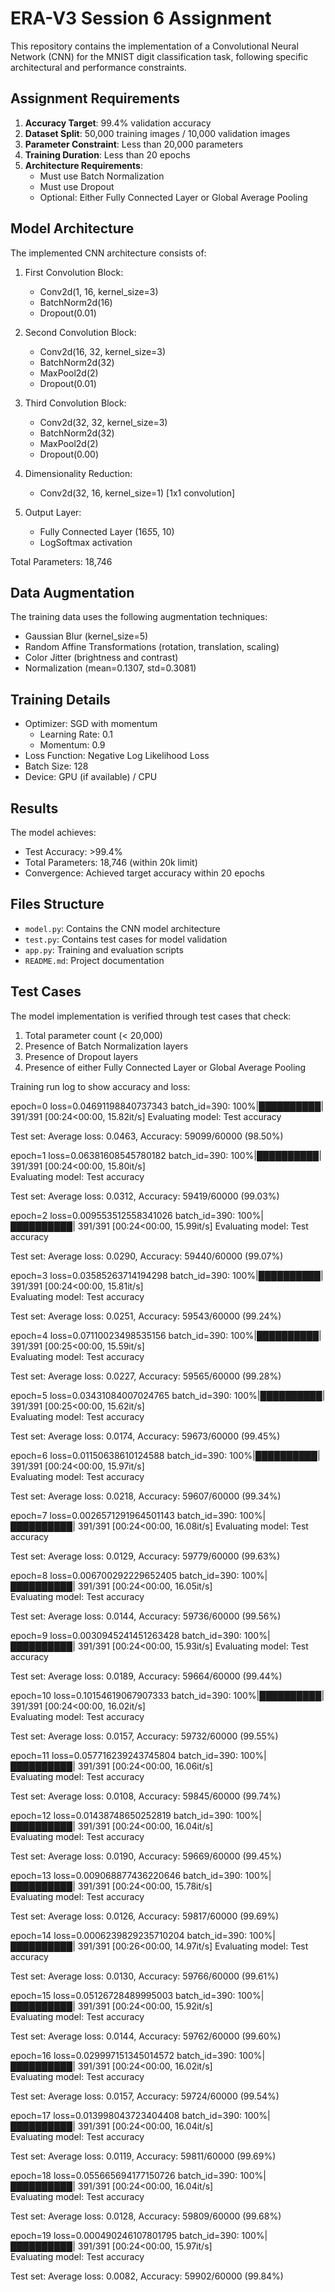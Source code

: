 # ERA-V3 Session 6 Assignment

This repository contains the implementation of a Convolutional Neural Network (CNN) for the MNIST digit classification task, following specific architectural and performance constraints.

## Assignment Requirements

1. **Accuracy Target**: 99.4% validation accuracy
2. **Dataset Split**: 50,000 training images / 10,000 validation images
3. **Parameter Constraint**: Less than 20,000 parameters
4. **Training Duration**: Less than 20 epochs
5. **Architecture Requirements**:
   - Must use Batch Normalization
   - Must use Dropout
   - Optional: Either Fully Connected Layer or Global Average Pooling

## Model Architecture

The implemented CNN architecture consists of:

1. First Convolution Block:
   - Conv2d(1, 16, kernel_size=3)
   - BatchNorm2d(16)
   - Dropout(0.01)

2. Second Convolution Block:
   - Conv2d(16, 32, kernel_size=3)
   - BatchNorm2d(32)
   - MaxPool2d(2)
   - Dropout(0.01)

3. Third Convolution Block:
   - Conv2d(32, 32, kernel_size=3)
   - BatchNorm2d(32)
   - MaxPool2d(2)
   - Dropout(0.00)

4. Dimensionality Reduction:
   - Conv2d(32, 16, kernel_size=1) [1x1 convolution]

5. Output Layer:
   - Fully Connected Layer (16*5*5, 10)
   - LogSoftmax activation

Total Parameters: 18,746

## Data Augmentation

The training data uses the following augmentation techniques:
- Gaussian Blur (kernel_size=5)
- Random Affine Transformations (rotation, translation, scaling)
- Color Jitter (brightness and contrast)
- Normalization (mean=0.1307, std=0.3081)

## Training Details

- Optimizer: SGD with momentum
  - Learning Rate: 0.1
  - Momentum: 0.9
- Loss Function: Negative Log Likelihood Loss
- Batch Size: 128
- Device: GPU (if available) / CPU

## Results

The model achieves:
- Test Accuracy: >99.4%
- Total Parameters: 18,746 (within 20k limit)
- Convergence: Achieved target accuracy within 20 epochs

## Files Structure

- `model.py`: Contains the CNN model architecture
- `test.py`: Contains test cases for model validation
- `app.py`: Training and evaluation scripts
- `README.md`: Project documentation

## Test Cases

The model implementation is verified through test cases that check:
1. Total parameter count (< 20,000)
2. Presence of Batch Normalization layers
3. Presence of Dropout layers
4. Presence of either Fully Connected Layer or Global Average Pooling 

Training run log to show accuracy and loss:

epoch=0 loss=0.04691198840737343 batch_id=390: 100%|██████████| 391/391 [00:24<00:00, 15.82it/s] 
Evaluating model: Test accuracy

Test set: Average loss: 0.0463, Accuracy: 59099/60000 (98.50%)

epoch=1 loss=0.06381608545780182 batch_id=390: 100%|██████████| 391/391 [00:24<00:00, 15.80it/s]  
Evaluating model: Test accuracy

Test set: Average loss: 0.0312, Accuracy: 59419/60000 (99.03%)

epoch=2 loss=0.009553512558341026 batch_id=390: 100%|██████████| 391/391 [00:24<00:00, 15.99it/s] 
Evaluating model: Test accuracy

Test set: Average loss: 0.0290, Accuracy: 59440/60000 (99.07%)

epoch=3 loss=0.03585263714194298 batch_id=390: 100%|██████████| 391/391 [00:24<00:00, 15.81it/s]  
Evaluating model: Test accuracy

Test set: Average loss: 0.0251, Accuracy: 59543/60000 (99.24%)

epoch=4 loss=0.07110023498535156 batch_id=390: 100%|██████████| 391/391 [00:25<00:00, 15.59it/s]  
Evaluating model: Test accuracy

Test set: Average loss: 0.0227, Accuracy: 59565/60000 (99.28%)

epoch=5 loss=0.03431084007024765 batch_id=390: 100%|██████████| 391/391 [00:25<00:00, 15.62it/s]  
Evaluating model: Test accuracy

Test set: Average loss: 0.0174, Accuracy: 59673/60000 (99.45%)

epoch=6 loss=0.01150638610124588 batch_id=390: 100%|██████████| 391/391 [00:24<00:00, 15.97it/s]  
Evaluating model: Test accuracy

Test set: Average loss: 0.0218, Accuracy: 59607/60000 (99.34%)

epoch=7 loss=0.0026571291964501143 batch_id=390: 100%|██████████| 391/391 [00:24<00:00, 16.08it/s] 
Evaluating model: Test accuracy

Test set: Average loss: 0.0129, Accuracy: 59779/60000 (99.63%)

epoch=8 loss=0.006700292229652405 batch_id=390: 100%|██████████| 391/391 [00:24<00:00, 16.05it/s]  
Evaluating model: Test accuracy

Test set: Average loss: 0.0144, Accuracy: 59736/60000 (99.56%)

epoch=9 loss=0.0030945241451263428 batch_id=390: 100%|██████████| 391/391 [00:24<00:00, 15.93it/s] 
Evaluating model: Test accuracy

Test set: Average loss: 0.0189, Accuracy: 59664/60000 (99.44%)

epoch=10 loss=0.10154619067907333 batch_id=390: 100%|██████████| 391/391 [00:24<00:00, 16.02it/s]   
Evaluating model: Test accuracy

Test set: Average loss: 0.0157, Accuracy: 59732/60000 (99.55%)

epoch=11 loss=0.057716239243745804 batch_id=390: 100%|██████████| 391/391 [00:24<00:00, 16.06it/s]  
Evaluating model: Test accuracy

Test set: Average loss: 0.0108, Accuracy: 59845/60000 (99.74%)

epoch=12 loss=0.01438748650252819 batch_id=390: 100%|██████████| 391/391 [00:24<00:00, 16.04it/s]   
Evaluating model: Test accuracy

Test set: Average loss: 0.0190, Accuracy: 59669/60000 (99.45%)

epoch=13 loss=0.009068877436220646 batch_id=390: 100%|██████████| 391/391 [00:24<00:00, 15.78it/s]  
Evaluating model: Test accuracy

Test set: Average loss: 0.0126, Accuracy: 59817/60000 (99.69%)

epoch=14 loss=0.0006239829235710204 batch_id=390: 100%|██████████| 391/391 [00:26<00:00, 14.97it/s] 
Evaluating model: Test accuracy

Test set: Average loss: 0.0130, Accuracy: 59766/60000 (99.61%)

epoch=15 loss=0.05126728489995003 batch_id=390: 100%|██████████| 391/391 [00:24<00:00, 15.92it/s]   
Evaluating model: Test accuracy

Test set: Average loss: 0.0144, Accuracy: 59762/60000 (99.60%)

epoch=16 loss=0.029997151345014572 batch_id=390: 100%|██████████| 391/391 [00:24<00:00, 16.02it/s]  
Evaluating model: Test accuracy

Test set: Average loss: 0.0157, Accuracy: 59724/60000 (99.54%)

epoch=17 loss=0.013998043723404408 batch_id=390: 100%|██████████| 391/391 [00:24<00:00, 16.04it/s]  
Evaluating model: Test accuracy

Test set: Average loss: 0.0119, Accuracy: 59811/60000 (99.69%)

epoch=18 loss=0.055665694177150726 batch_id=390: 100%|██████████| 391/391 [00:24<00:00, 16.04it/s]  
Evaluating model: Test accuracy

Test set: Average loss: 0.0128, Accuracy: 59809/60000 (99.68%)

epoch=19 loss=0.000490246107801795 batch_id=390: 100%|██████████| 391/391 [00:24<00:00, 15.97it/s]  
Evaluating model: Test accuracy

Test set: Average loss: 0.0082, Accuracy: 59902/60000 (99.84%)